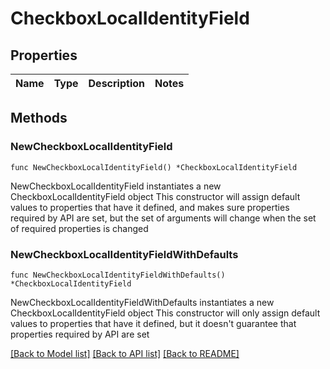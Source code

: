 # CheckboxLocalIdentityField

## Properties

Name | Type | Description | Notes
------------ | ------------- | ------------- | -------------

## Methods

### NewCheckboxLocalIdentityField

`func NewCheckboxLocalIdentityField() *CheckboxLocalIdentityField`

NewCheckboxLocalIdentityField instantiates a new CheckboxLocalIdentityField object
This constructor will assign default values to properties that have it defined,
and makes sure properties required by API are set, but the set of arguments
will change when the set of required properties is changed

### NewCheckboxLocalIdentityFieldWithDefaults

`func NewCheckboxLocalIdentityFieldWithDefaults() *CheckboxLocalIdentityField`

NewCheckboxLocalIdentityFieldWithDefaults instantiates a new CheckboxLocalIdentityField object
This constructor will only assign default values to properties that have it defined,
but it doesn't guarantee that properties required by API are set


[[Back to Model list]](../README.md#documentation-for-models) [[Back to API list]](../README.md#documentation-for-api-endpoints) [[Back to README]](../README.md)


